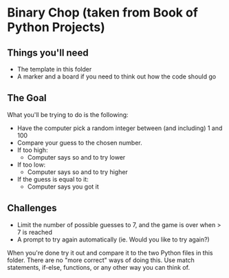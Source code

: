 # Binary Chop (taken from Book of Python Projects)
## Things you'll need
* The template in this folder
* A marker and a board if you need to think out how the code should go

## The Goal
What you'll be trying to do is the following:
* Have the computer pick a random integer between (and including) 1 and 100
* Compare your guess to the chosen number.
* If too high:
    * Computer says so and to try lower
* If too low:
    * Computer says so and to try higher
* If the guess is equal to it:
    * Computer says you got it

## Challenges
* Limit the number of possible guesses to 7, and the game is over when > 7 is reached
* A prompt to try again automatically (ie. Would you like to try again?)

When you're done try it out and compare it to the two Python files in this folder. There are no "more correct" ways of doing this. Use match statements, if-else, functions, or any other way you can think of.
